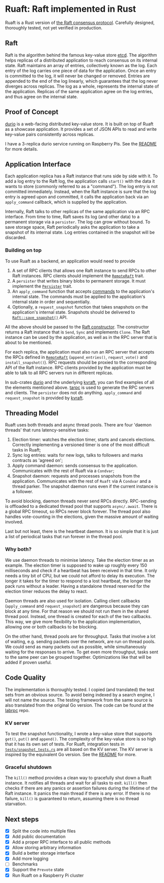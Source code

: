 # Ruaft: Raft implemented in Rust

Ruaft is a Rust version of [the Raft consensus protocol](https://raft.github.io/). Carefully designed, thoroughly
tested, not yet verified in production.

## Raft

Raft is the algorithm behind the famous key-value store [etcd](https://github.com/etcd-io/etcd). The algorithm helps
replicas of a distributed application to reach consensus on its internal state. Raft maintains an array of entries,
collectively known as the log. Each entry of the log carries one piece of data for the application. Once an entry is
committed to the log, it will never be changed or removed. Entries are appended to the end of the log linearly, which
guarantees that the log never diverges across replicas. The log as a whole, represents the internal state of the
application. Replicas of the same application agree on the log entries, and thus agree on the internal state.

## Proof of Concept

[durio][durio] is a web-facing distributed key-value store. It is built
on top of Ruaft as a showcase application. It provides a set of JSON APIs to read and write key-value pairs
consistently across replicas.

I have a 3-replica durio service running on Raspberry Pis. See the [README][durio] for more details.

## Application Interface

Each application replica has a Raft instance that runs side by side with it. To add a log entry to the Raft log, the
application calls `start()` with the data it wants to store (commonly referred to as a "command"). The log entry is not
committed immediately. Instead, when the Raft instance is sure that the log entry is agreed upon and committed, it calls
the application back via an `apply_command` callback, which is supplied by the application.

Internally, Raft talks to other replicas of the same application via an RPC interface. From time to time, Raft saves its
log (and other data) to a permanent storage via a `persister`. The log can grow without bound. To save storage space,
Raft periodically asks the application to take a snapshot of its internal state. Log entries contained in the snapshot
will be discarded.

### Building on top

To use Ruaft as a backend, an application would need to provide

1. A set of RPC clients that allows one Raft instance to send RPCs to other Raft instances. RPC
   clients should implement the [`RemoteRaft`][remote_raft] trait.
2. A `persister` that writes binary blobs to permanent storage. It must implement the [`Persister`][persister] trait.
3. An `apply_command` function that accepts [commands][apply_command] to the application's internal state. The commands
   must be applied to the application's internal state in order and sequentially.
4. Optionally, a `request_snapshot` function that takes snapshots on the application's internal state. Snapshots should
   be delivered to [`Raft::save_snapshot()`][save_snapshot] API.

All the above should be passed to the [Raft constructor][lib]. The constructor returns a Raft instance that is `Send`,
`Sync` and implements `Clone`. The Raft instance can be used by the application, as well as in the RPC server that is
about to be mentioned.

For each replica, the application must also run an RPC server that accepts the RPCs defined in
[`RemoteRaft`][remote_raft] (`append_entries()`, `request_vote()` and `install_snapshot()`). RPC requests should be
proxied to the corresponding API of the Raft instance. RPC clients provided by the application must be able to talk to
all RPC servers run in different replicas.

In sub-crates [durio][durio] and the underlying [kvraft][kvraft], you can find examples of all the elements mentioned
above. [tarpc][tarpc] is used to generate the RPC servers and clients. The `persister` does not do anything.
`apply_command` and `request_snapshot` is provided by [kvraft][kvraft].

## Threading Model

Ruaft uses both threads and async thread pools. There are four 'daemon threads' that runs latency-sensitive tasks:

1. Election timer: watches the election timer, starts and cancels elections. Correctly implementing a versioned timer is
   one of the most difficult tasks in Ruaft;
1. Sync log entries: waits for new logs, talks to followers and marks contracts as 'agreed on';
1. Apply command daemon: sends consensus to the application. Communicates with the rest of Ruaft via a `Condvar`;
1. Snapshot daemon: requests and processes snapshots from the application. Communicates with the rest of `Ruaft` via
   A `Condvar` and a thread parker. The snapshot daemon runs even if the current instance is a follower.

To avoid blocking, daemon threads never send RPCs directly. RPC-sending is offloaded to a dedicated thread pool that
supports `async/.await`. There is a global RPC timeout, so RPCs never block forever. The thread pool also handles
vote-counting in the elections, given the massive amount of waiting involved.

Last but not least, there is the heartbeat daemon. It is so simple that it is just a list of periodical tasks that run
forever in the thread pool.

### Why both?

We use daemon threads to minimise latency. Take the election timer as an example. The election timer is supposed to wake
up roughly every 150 milliseconds and check if a heartbeat has been received in that time. It only needs a tiny bit of
CPU, but we could not afford to delay its execution. The longer it takes for the timer to respond to a lost heartbeat,
the longer the pack runs without a leader. Having a standalone thread reserved for the election timer reduces the
delay to react.

Daemon threads are also used for isolation. Calling client callbacks (`apply_command` and `request_snapshot`) are
dangerous because they can block at any time. For that reason we should not run them in the shared thread pool. Instead,
one thread is created for each of the two callbacks. This way, we give more flexibility to the application
implementation, allowing one or both callbacks to be blocking.

On the other hand, thread pools are for throughput. Tasks that involve a lot of waiting, e.g. sending packets over the
network, are run on thread pools. We could send as many packets out as possible, while simultaneously waiting for the
responses to arrive. To get even more throughput, tasks sent to the same peer can be grouped together. Optimizations
like that will be added if proven useful.

## Code Quality

The implementation is thoroughly tested. I copied (and translated) the test sets from an obvious source. To avoid being
indexed by a search engine, I will not name the source. The testing framework from the same source is also translated
from the original Go version. The code can be found at the [labrpc][labrpc] repo.

### KV server

To test the snapshot functionality, I wrote a key-value store that supports `get()`, `put()` and `append()`. The
complexity of the key-value store is so high that it has its own set of tests. For Ruaft, integration tests in
[`tests/snapshot_tests.rs`][snapshot_tests] are all based on the KV server. The KV server is inspired by the equivalent
Go version. See the [README][kvraft] for more.

### Graceful shutdown

The `kill()` method provides a clean way to gracefully shut down a Ruaft instance. It notifies all threads and wait for
all tasks to exit. `kill()` then checks if there are any panics or assertion failures during the lifetime of the Raft
instance. It panics the main thread if there is any error. If there is no failure, `kill()` is guaranteed to return,
assuming there is no thread starvation.

## Next steps

- [x] Split the code into multiple files
- [x] Add public documentation
- [x] Add a proper RPC interface to all public methods
- [x] Allow storing arbitrary information
- [x] Build a better storage interface
- [x] Add more logging
- [ ] Benchmarks
- [x] Support the `Prevote` state
- [x] Run Ruaft on a Raspberry Pi cluster

[durio]: https://github.com/ditsing/ruaft/tree/master/durio
[kvraft]: https://github.com/ditsing/ruaft/tree/master/kvraft
[labrpc]: https://github.com/ditsing/labrpc
[tarpc]: https://github.com/google/tarpc
[lib]: https://github.com/ditsing/ruaft/blob/master/raft/src/lib.rs
[apply_command]: https://github.com/ditsing/ruaft/blob/master/raft/src/apply_command.rs
[persister]: https://github.com/ditsing/ruaft/blob/master/raft/src/persister.rs
[remote_raft]: https://github.com/ditsing/ruaft/blob/master/raft/src/remote/remote_raft.rs
[save_snapshot]: https://github.com/ditsing/ruaft/blob/master/raft/src/snapshot.rs
[snapshot_tests]: https://github.com/ditsing/ruaft/blob/master/raft/tests/snapshot_tests.rs
